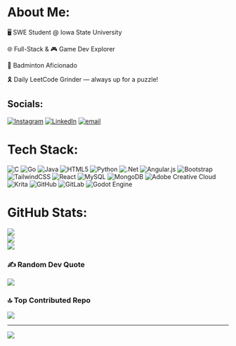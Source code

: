 # About Me:

🖥️ SWE Student @ Iowa State University

🌐 Full-Stack & 🎮 Game Dev Explorer

🏸 Badminton Aficionado

🎗️ Daily LeetCode Grinder — always up for a puzzle!



## Socials:
[![Instagram](https://img.shields.io/badge/Instagram-%23E4405F.svg?logo=Instagram&logoColor=white)](https://instagram.com/birii07) [![LinkedIn](https://img.shields.io/badge/LinkedIn-%230077B5.svg?logo=linkedin&logoColor=white)](https://linkedin.com/in/https://www.linkedin.com/in/billyphudang/) [![email](https://img.shields.io/badge/Email-D14836?logo=gmail&logoColor=white)](mailto:bpdang07@gmail.com) 

# Tech Stack:
![C](https://img.shields.io/badge/c-%2300599C.svg?style=for-the-badge&logo=c&logoColor=white) ![Go](https://img.shields.io/badge/go-%2300ADD8.svg?style=for-the-badge&logo=go&logoColor=white) ![Java](https://img.shields.io/badge/java-%23ED8B00.svg?style=for-the-badge&logo=openjdk&logoColor=white) ![HTML5](https://img.shields.io/badge/html5-%23E34F26.svg?style=for-the-badge&logo=html5&logoColor=white) ![Python](https://img.shields.io/badge/python-3670A0?style=for-the-badge&logo=python&logoColor=ffdd54) ![.Net](https://img.shields.io/badge/.NET-5C2D91?style=for-the-badge&logo=.net&logoColor=white) ![Angular.js](https://img.shields.io/badge/angular.js-%23E23237.svg?style=for-the-badge&logo=angularjs&logoColor=white) ![Bootstrap](https://img.shields.io/badge/bootstrap-%238511FA.svg?style=for-the-badge&logo=bootstrap&logoColor=white) ![TailwindCSS](https://img.shields.io/badge/tailwindcss-%2338B2AC.svg?style=for-the-badge&logo=tailwind-css&logoColor=white) ![React](https://img.shields.io/badge/react-%2320232a.svg?style=for-the-badge&logo=react&logoColor=%2361DAFB) ![MySQL](https://img.shields.io/badge/mysql-4479A1.svg?style=for-the-badge&logo=mysql&logoColor=white) ![MongoDB](https://img.shields.io/badge/MongoDB-%234ea94b.svg?style=for-the-badge&logo=mongodb&logoColor=white) ![Adobe Creative Cloud](https://img.shields.io/badge/Adobe%20Creative%20Cloud-DA1F26.svg?style=for-the-badge&logo=Adobe%20Creative%20Cloud&logoColor=white) ![Krita](https://img.shields.io/badge/Krita-203759?style=for-the-badge&logo=krita&logoColor=EEF37B) ![GitHub](https://img.shields.io/badge/github-%23121011.svg?style=for-the-badge&logo=github&logoColor=white) ![GitLab](https://img.shields.io/badge/gitlab-%23181717.svg?style=for-the-badge&logo=gitlab&logoColor=white) ![Godot Engine](https://img.shields.io/badge/GODOT-%23FFFFFF.svg?style=for-the-badge&logo=godot-engine)
# GitHub Stats:
![](https://github-readme-stats.vercel.app/api?username=bpdang07&theme=dark&hide_border=false&include_all_commits=false&count_private=false)<br/>
![](https://nirzak-streak-stats.vercel.app/?user=bpdang07&theme=dark&hide_border=false)<br/>
![](https://github-readme-stats.vercel.app/api/top-langs/?username=bpdang07&theme=dark&hide_border=false&include_all_commits=false&count_private=false&layout=compact)

### ✍️ Random Dev Quote
![](https://quotes-github-readme.vercel.app/api?type=horizontal&theme=radical)

### 🔝 Top Contributed Repo
![](https://github-contributor-stats.vercel.app/api?username=bpdang07&limit=5&theme=dark&combine_all_yearly_contributions=true)

---
[![](https://visitcount.itsvg.in/api?id=bpdang07&icon=0&color=0)](https://visitcount.itsvg.in)

<!-- Proudly created with GPRM ( https://gprm.itsvg.in ) -->
